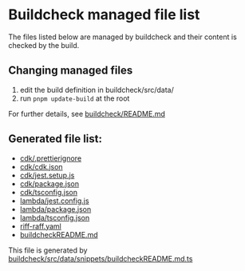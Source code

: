 # Buildcheck managed file list
The files listed below are managed by buildcheck and their content is checked by the build.

## Changing managed files
1. edit the build definition in buildcheck/src/data/
2. run `pnpm update-build` at the root

For further details, see [buildcheck/README.md](../../buildcheck/README.md)

## Generated file list:
- [cdk/.prettierignore](cdk/.prettierignore)
- [cdk/cdk.json](cdk/cdk.json)
- [cdk/jest.setup.js](cdk/jest.setup.js)
- [cdk/package.json](cdk/package.json)
- [cdk/tsconfig.json](cdk/tsconfig.json)
- [lambda/jest.config.js](lambda/jest.config.js)
- [lambda/package.json](lambda/package.json)
- [lambda/tsconfig.json](lambda/tsconfig.json)
- [riff-raff.yaml](riff-raff.yaml)
- [buildcheckREADME.md](buildcheckREADME.md)

This file is generated by [buildcheck/src/data/snippets/buildcheckREADME.md.ts](../../buildcheck/src/data/snippets/buildcheckREADME.md.ts)
